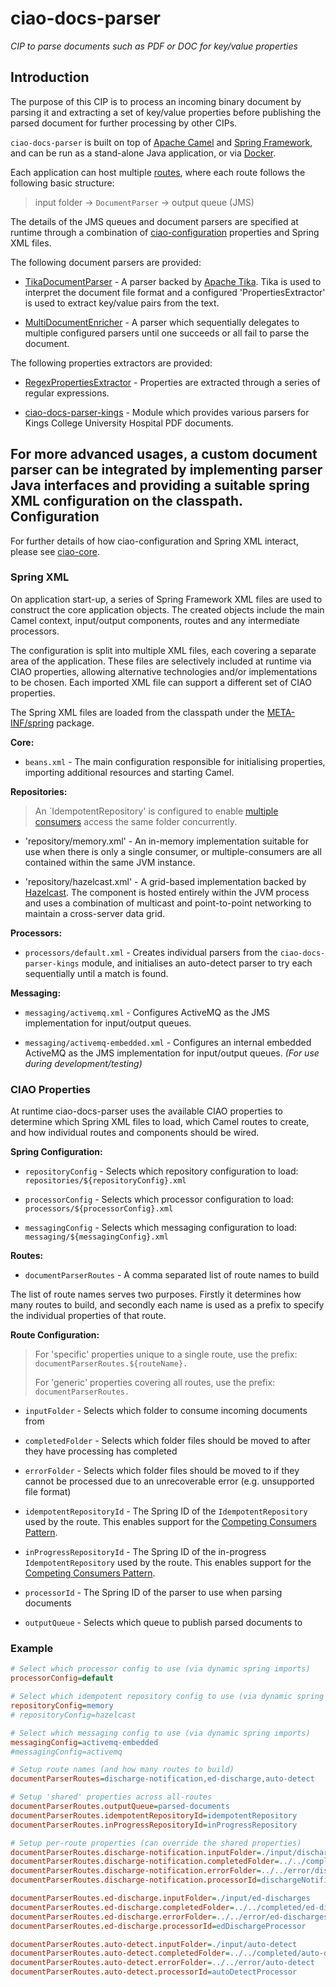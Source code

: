# ciao-docs-parser
*CIP to parse documents such as PDF or DOC for key/value properties*

Introduction
------------

The purpose of this CIP is to process an incoming binary document by parsing it and extracting a set of key/value properties before publishing the parsed document for further processing by other CIPs.

`ciao-docs-parser` is built on top of [Apache Camel][2] and [Spring
Framework][3], and can be run as a stand-alone Java application, or via
[Docker][4].

[2]: <http://camel.apache.org/>

[3]: <http://projects.spring.io/spring-framework/>

[4]: <https://www.docker.com/>

Each application can host multiple [routes][5], where each route follows the
following basic structure:

[5]: <http://camel.apache.org/routes.html>

>   input folder -\> `DocumentParser` -\> output queue (JMS)

The details of the JMS queues and document parsers are specified at runtime
through a combination of [ciao-configuration][6] properties and Spring XML
files.

[6]: <https://github.com/nhs-ciao/ciao-utils>

The following document parsers are provided:

-   [TikaDocumentParser][7] - A parser backed by [Apache Tika](https://tika.apache.org/). Tika is used to interpret the document file format and a configured 'PropertiesExtractor' is used to extract key/value pairs from the text.

[7]: <./ciao-docs-parser-core/src/main/java/uk/nhs/ciao/docs/parser/TikaDocumentParser.java>

-   [MultiDocumentEnricher](./ciao-docs-parser-core/src/main/java/uk/nhs/ciao/docs/parser/MultiDocumentParser.java) - A parser which sequentially delegates to multiple configured parsers until one succeeds or all fail to parse the document.

The following properties extractors are provided:

-   [RegexPropertiesExtractor](./ciao-docs-parser-core/src/main/java/uk/nhs/ciao/docs/parser/RegexPropertiesExtractor.java) - Properties are extracted through a series of regular expressions.

- [ciao-docs-parser-kings](./ciao-docs-parser-kings) - Module which provides various parsers for Kings College University Hospital PDF documents.

For more advanced usages, a custom document parser can be integrated by
implementing parser Java interfaces and providing a suitable spring
XML configuration on the classpath.
Configuration
-------------

For further details of how ciao-configuration and Spring XML interact, please
see [ciao-core][8].

[8]: <https://github.com/nhs-ciao/ciao-core>

### Spring XML

On application start-up, a series of Spring Framework XML files are used to
construct the core application objects. The created objects include the main
Camel context, input/output components, routes and any intermediate processors.

The configuration is split into multiple XML files, each covering a separate
area of the application. These files are selectively included at runtime via
CIAO properties, allowing alternative technologies and/or implementations to be
chosen. Each imported XML file can support a different set of CIAO properties.

The Spring XML files are loaded from the classpath under the
[META-INF/spring][9] package.

[9]: <./ciao-docs-parser/src/main/resources/META-INF/spring>

**Core:**

-   `beans.xml` - The main configuration responsible for initialising
    properties, importing additional resources and starting Camel.

**Repositories:**

> An `IdempotentRepository' is configured to enable [multiple consumers](http://camel.apache.org/competing-consumers.html) access the same folder concurrently.

- 'repository/memory.xml' - An in-memory implementation suitable for use when there is only a single consumer, or multiple-consumers are all contained within the same JVM instance.

- 'repository/hazelcast.xml' - A grid-based implementation backed by [Hazelcast](http://camel.apache.org/hazelcast-component.html). The component is hosted entirely within the JVM process and uses a combination of multicast and point-to-point networking to maintain a cross-server data grid.

**Processors:**

-   `processors/default.xml` - Creates individual parsers from the `ciao-docs-parser-kings` module, and initialises an auto-detect parser to try each sequentially until a match is found.

**Messaging:**

-   `messaging/activemq.xml` - Configures ActiveMQ as the JMS implementation for input/output queues.

-   `messaging/activemq-embedded.xml` - Configures an internal embedded ActiveMQ as the JMS implementation for input/output queues. *(For use during
    development/testing)*

### CIAO Properties

At runtime ciao-docs-parser uses the available CIAO properties to determine
which Spring XML files to load, which Camel routes to create, and how individual routes and components should be wired.

**Spring Configuration:**

-   `repositoryConfig` - Selects which repository configuration to load:
    `repositories/${repositoryConfig}.xml`

-   `processorConfig` - Selects which processor configuration to load:
    `processors/${processorConfig}.xml`

-   `messagingConfig` - Selects which messaging configuration to load:
    `messaging/${messagingConfig}.xml`

**Routes:**

-   `documentParserRoutes` - A comma separated list of route names to build

The list of route names serves two purposes. Firstly it determines how many
routes to build, and secondly each name is used as a prefix to specify the
individual properties of that route.

**Route Configuration:**

>   For 'specific' properties unique to a single route, use the prefix:
>   `documentParserRoutes.${routeName}.`
>
>   For 'generic' properties covering all routes, use the prefix:
>   `documentParserRoutes.`

-   `inputFolder` - Selects which folder to consume incoming documents from

- `completedFolder` - Selects which folder files should be moved to after they have processing has completed

- `errorFolder` - Selects which folder files should be moved to if they cannot be processed due to an unrecoverable error (e.g. unsupported file format)

- `idempotentRepositoryId` - The Spring ID of the `IdempotentRepository` used by the route. This enables support for the [Competing Consumers Pattern](http://camel.apache.org/competing-consumers.html).

- `inProgressRepositoryId` - The Spring ID of the in-progress `IdempotentRepository` used by the route. This enables support for the [Competing Consumers Pattern](http://camel.apache.org/competing-consumers.html).

-   `processorId` - The Spring ID of the parser to use when parsing documents

-   `outputQueue` - Selects which queue to publish parsed documents to

### Example
```INI
# Select which processor config to use (via dynamic spring imports)
processorConfig=default

# Select which idempotent repository config to use (via dynamic spring imports)
repositoryConfig=memory
# repositoryConfig=hazelcast

# Select which messaging config to use (via dynamic spring imports)
messagingConfig=activemq-embedded
#messagingConfig=activemq

# Setup route names (and how many routes to build)
documentParserRoutes=discharge-notification,ed-discharge,auto-detect

# Setup 'shared' properties across all-routes
documentParserRoutes.outputQueue=parsed-documents
documentParserRoutes.idempotentRepositoryId=idempotentRepository
documentParserRoutes.inProgressRepositoryId=inProgressRepository

# Setup per-route properties (can override the shared properties)
documentParserRoutes.discharge-notification.inputFolder=./input/discharge-notifications
documentParserRoutes.discharge-notification.completedFolder=../../completed/discharge-notifications
documentParserRoutes.discharge-notification.errorFolder=../../error/discharge-notifications
documentParserRoutes.discharge-notification.processorId=dischargeNotificationProcessor

documentParserRoutes.ed-discharge.inputFolder=./input/ed-discharges
documentParserRoutes.ed-discharge.completedFolder=../../completed/ed-discharge
documentParserRoutes.ed-discharge.errorFolder=../../error/ed-discharges
documentParserRoutes.ed-discharge.processorId=edDischargeProcessor

documentParserRoutes.auto-detect.inputFolder=./input/auto-detect
documentParserRoutes.auto-detect.completedFolder=../../completed/auto-detect
documentParserRoutes.auto-detect.errorFolder=../../error/auto-detect
documentParserRoutes.auto-detect.processorId=autoDetectProcessor
```
